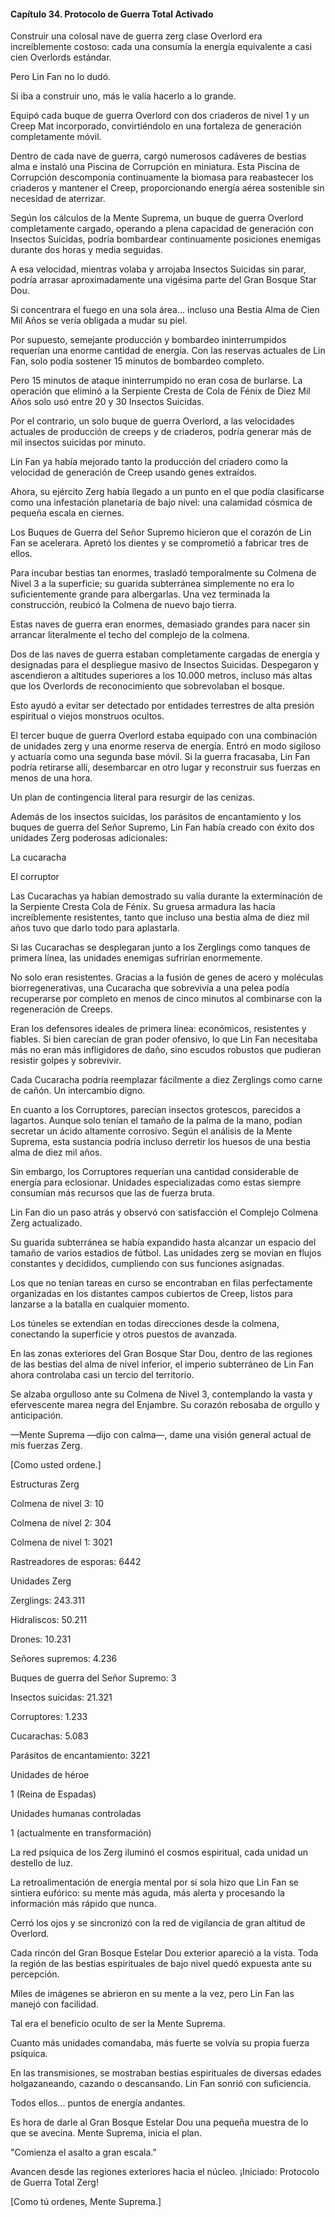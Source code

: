 
#### Capítulo 34. Protocolo de Guerra Total Activado


Construir una colosal nave de guerra zerg clase Overlord era increíblemente costoso: cada una consumía la energía equivalente a casi cien Overlords estándar.

Pero Lin Fan no lo dudó.

Si iba a construir uno, más le valía hacerlo a lo grande.

Equipó cada buque de guerra Overlord con dos criaderos de nivel 1 y un Creep Mat incorporado, convirtiéndolo en una fortaleza de generación completamente móvil.

Dentro de cada nave de guerra, cargó numerosos cadáveres de bestias alma e instaló una Piscina de Corrupción en miniatura. Esta Piscina de Corrupción descomponía continuamente la biomasa para reabastecer los criaderos y mantener el Creep, proporcionando energía aérea sostenible sin necesidad de aterrizar.

Según los cálculos de la Mente Suprema, un buque de guerra Overlord completamente cargado, operando a plena capacidad de generación con Insectos Suicidas, podría bombardear continuamente posiciones enemigas durante dos horas y media seguidas.

A esa velocidad, mientras volaba y arrojaba Insectos Suicidas sin parar, podría arrasar aproximadamente una vigésima parte del Gran Bosque Star Dou.

Si concentrara el fuego en una sola área... incluso una Bestia Alma de Cien Mil Años se vería obligada a mudar su piel.

Por supuesto, semejante producción y bombardeo ininterrumpidos requerían una enorme cantidad de energía. Con las reservas actuales de Lin Fan, solo podía sostener 15 minutos de bombardeo completo.

Pero 15 minutos de ataque ininterrumpido no eran cosa de burlarse. La operación que eliminó a la Serpiente Cresta de Cola de Fénix de Diez Mil Años solo usó entre 20 y 30 Insectos Suicidas.

Por el contrario, un solo buque de guerra Overlord, a las velocidades actuales de producción de creeps y de criaderos, podría generar más de mil insectos suicidas por minuto.

Lin Fan ya había mejorado tanto la producción del criadero como la velocidad de generación de Creep usando genes extraídos.

Ahora, su ejército Zerg había llegado a un punto en el que podía clasificarse como una infestación planetaria de bajo nivel: una calamidad cósmica de pequeña escala en ciernes.

Los Buques de Guerra del Señor Supremo hicieron que el corazón de Lin Fan se acelerara. Apretó los dientes y se comprometió a fabricar tres de ellos.

Para incubar bestias tan enormes, trasladó temporalmente su Colmena de Nivel 3 a la superficie; su guarida subterránea simplemente no era lo suficientemente grande para albergarlas. Una vez terminada la construcción, reubicó la Colmena de nuevo bajo tierra.

Estas naves de guerra eran enormes, demasiado grandes para nacer sin arrancar literalmente el techo del complejo de la colmena.

Dos de las naves de guerra estaban completamente cargadas de energía y designadas para el despliegue masivo de Insectos Suicidas. Despegaron y ascendieron a altitudes superiores a los 10.000 metros, incluso más altas que los Overlords de reconocimiento que sobrevolaban el bosque.

Esto ayudó a evitar ser detectado por entidades terrestres de alta presión espiritual o viejos monstruos ocultos.

El tercer buque de guerra Overlord estaba equipado con una combinación de unidades zerg y una enorme reserva de energía. Entró en modo sigiloso y actuaría como una segunda base móvil. Si la guerra fracasaba, Lin Fan podría retirarse allí, desembarcar en otro lugar y reconstruir sus fuerzas en menos de una hora.

Un plan de contingencia literal para resurgir de las cenizas.

Además de los insectos suicidas, los parásitos de encantamiento y los buques de guerra del Señor Supremo, Lin Fan había creado con éxito dos unidades Zerg poderosas adicionales:

La cucaracha

El corruptor

Las Cucarachas ya habían demostrado su valía durante la exterminación de la Serpiente Cresta Cola de Fénix. Su gruesa armadura las hacía increíblemente resistentes, tanto que incluso una bestia alma de diez mil años tuvo que darlo todo para aplastarla.

Si las Cucarachas se desplegaran junto a los Zerglings como tanques de primera línea, las unidades enemigas sufrirían enormemente.

No solo eran resistentes. Gracias a la fusión de genes de acero y moléculas biorregenerativas, una Cucaracha que sobrevivía a una pelea podía recuperarse por completo en menos de cinco minutos al combinarse con la regeneración de Creeps.

Eran los defensores ideales de primera línea: económicos, resistentes y fiables. Si bien carecían de gran poder ofensivo, lo que Lin Fan necesitaba más no eran más infligidores de daño, sino escudos robustos que pudieran resistir golpes y sobrevivir.

Cada Cucaracha podría reemplazar fácilmente a diez Zerglings como carne de cañón. Un intercambio digno.

En cuanto a los Corruptores, parecían insectos grotescos, parecidos a lagartos. Aunque solo tenían el tamaño de la palma de la mano, podían secretar un ácido altamente corrosivo. Según el análisis de la Mente Suprema, esta sustancia podría incluso derretir los huesos de una bestia alma de diez mil años.

Sin embargo, los Corruptores requerían una cantidad considerable de energía para eclosionar. Unidades especializadas como estas siempre consumían más recursos que las de fuerza bruta.

Lin Fan dio un paso atrás y observó con satisfacción el Complejo Colmena Zerg actualizado.

Su guarida subterránea se había expandido hasta alcanzar un espacio del tamaño de varios estadios de fútbol. Las unidades zerg se movían en flujos constantes y decididos, cumpliendo con sus funciones asignadas.

Los que no tenían tareas en curso se encontraban en filas perfectamente organizadas en los distantes campos cubiertos de Creep, listos para lanzarse a la batalla en cualquier momento.

Los túneles se extendían en todas direcciones desde la colmena, conectando la superficie y otros puestos de avanzada.

En las zonas exteriores del Gran Bosque Star Dou, dentro de las regiones de las bestias del alma de nivel inferior, el imperio subterráneo de Lin Fan ahora controlaba casi un tercio del territorio.

Se alzaba orgulloso ante su Colmena de Nivel 3, contemplando la vasta y efervescente marea negra del Enjambre. Su corazón rebosaba de orgullo y anticipación.

—Mente Suprema —dijo con calma—, dame una visión general actual de mis fuerzas Zerg.

[Como usted ordene.]

Estructuras Zerg

Colmena de nivel 3: 10

Colmena de nivel 2: 304

Colmena de nivel 1: 3021

Rastreadores de esporas: 6442

Unidades Zerg

Zerglings: 243.311

Hidraliscos: 50.211

Drones: 10.231

Señores supremos: 4.236

Buques de guerra del Señor Supremo: 3

Insectos suicidas: 21.321

Corruptores: 1.233

Cucarachas: 5.083

Parásitos de encantamiento: 3221

Unidades de héroe

1 (Reina de Espadas)

Unidades humanas controladas

1 (actualmente en transformación)

La red psíquica de los Zerg iluminó el cosmos espiritual, cada unidad un destello de luz.

La retroalimentación de energía mental por sí sola hizo que Lin Fan se sintiera eufórico: su mente más aguda, más alerta y procesando la información más rápido que nunca.

Cerró los ojos y se sincronizó con la red de vigilancia de gran altitud de Overlord.

Cada rincón del Gran Bosque Estelar Dou exterior apareció a la vista. Toda la región de las bestias espirituales de bajo nivel quedó expuesta ante su percepción.

Miles de imágenes se abrieron en su mente a la vez, pero Lin Fan las manejó con facilidad.

Tal era el beneficio oculto de ser la Mente Suprema.

Cuanto más unidades comandaba, más fuerte se volvía su propia fuerza psíquica.

En las transmisiones, se mostraban bestias espirituales de diversas edades holgazaneando, cazando o descansando. Lin Fan sonrió con suficiencia.

Todos ellos... puntos de energía andantes.

Es hora de darle al Gran Bosque Estelar Dou una pequeña muestra de lo que se avecina. Mente Suprema, inicia el plan.

"Comienza el asalto a gran escala."

Avancen desde las regiones exteriores hacia el núcleo. ¡Iniciado: Protocolo de Guerra Total Zerg!

[Como tú ordenes, Mente Suprema.]